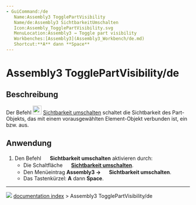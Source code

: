 ```yaml
---
- GuiCommand:/de
   Name:Assembly3 TogglePartVisibility
   Name/de:Assembly3 SichtbarkeitUmschalten
   Icon:Assembly_TogglePartVisibility.svg‎‎
   MenuLocation:Assembly3 → Toggle part visibility
   Workbenches:[Assembly3](Assembly3_Workbench/de.md)
   Shortcut:**A** dann **Space**
---
```


# Assembly3 TogglePartVisibility/de

## Beschreibung

Der Befehl <img alt="" src=images/Assembly_TogglePartVisibility.svg  style="width:24px;"> [Sichtbarkeit umschalten](Assembly3_TogglePartVisibility/de.md) schaltet die Sichtbarkeit des Part-Objekts, das mit einem vorausgewählten Element-Objekt verbunden ist, ein bzw. aus.

## Anwendung

1.  Den Befehl <img alt="" src=images/Assembly_TogglePartVisibility.svg  style="width:16px;"> **Sichtbarkeit umschalten** aktivieren durch:
    -   Die Schaltfläche **<img src="images/Assembly_TogglePartVisibility.svg" width=16px> [Sichtbarkeit umschalten](Assembly3_TogglePartVisibility/de.md)**.
    -   Den Menüeintrag **Assembly3 → <img src="images/Assembly_TogglePartVisibility.svg" width=16px> Sichtbarkeit umschalten**.
    -   Das Tastenkürzel: **A** dann **Space**.



---
![](images/Right_arrow.png) [documentation index](../README.md) > Assembly3 TogglePartVisibility/de
